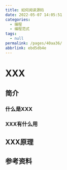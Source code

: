```yaml
---
title: 如何阅读源码
date: 2022-05-07 14:05:51
categories: 
  - 编程
  - 编程范式
tags: 
  - null
permalink: /pages/40aa36/
abbrlink: ebd5db4e
---
```


# XXX

## 简介

### 什么是XXX

### XXX有什么用

## XXX原理

## 参考资料
